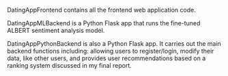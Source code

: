 DatingAppFrontend contains all the frontend web application code.

DatingAppMLBackend is a Python Flask app that runs the fine-tuned ALBERT sentiment analysis model.

DatingAppPythonBackend is also a Python Flask app. It carries out the main backend functions including: allowing users to register/login, modify their data, like other users, and provides user recommendations based on a ranking system discussed in my final report.
